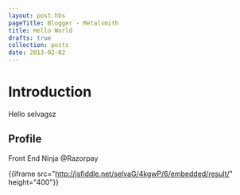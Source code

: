 ```yaml
---
layout: post.hbs
pageTitle: Blogger - Metalsmith
title: Hello World
drafts: true
collection: posts
date: 2013-02-02
---
```


# Introduction
Hello selvagsz

## Profile
Front End Ninja @Razorpay

{{iframe src="http://jsfiddle.net/selvaG/4kgwP/6/embedded/result/" height="400"}}
